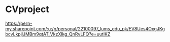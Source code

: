 # CVproject
https://pern-my.sharepoint.com/:u:/g/personal/22100097_lums_edu_pk/EV8Ues4OxgJKgbcvLkpjlJMBm9qtAT_VkzXlkg_QnRvLFQ?e=uutiKZ
